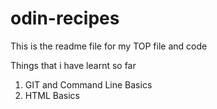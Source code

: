 # odin-recipes

This is the readme file for my TOP file and code

Things that i have learnt so far

1. GIT and Command Line Basics
2. HTML Basics